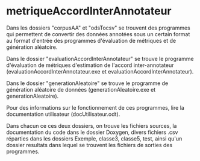 # metriqueAccordInterAnnotateur

Dans les dossiers "corpusAA" et "odsTocsv" se trouvent des programmes qui permettent de convertir des données annotées sous un certain format au format d'entrée des programmes d'évaluation de métriques et de génération aléatoire.

Dans le dossier "evaluationAccordInterAnnotateur" se trouve le programme d'évaluation de métriques d'estimation de l'accord inter-annotateur (evaluationAccordInterAnnotateur.exe et evaluationAccordInterAnnotateur).

Dans le dossier "generationAleatoire" se trouve le programme de génération aléatoire de données (generationAleatoire.exe et generationAleatoire).

Pour des informations sur le fonctionnement de ces programmes, lire la documentation utilisateur (docUtilisateur.odt).

Dans chacun ce ces deux dossiers, on trouve les fichiers sources, la documentation du code dans le dossier Doxygen, divers fichiers .csv réparties dans les dossiers Exemple, classe3, classe5, test, ainsi qu'un dossier resultats dans lequel se trouvent les fichiers de sorties des programmes.

